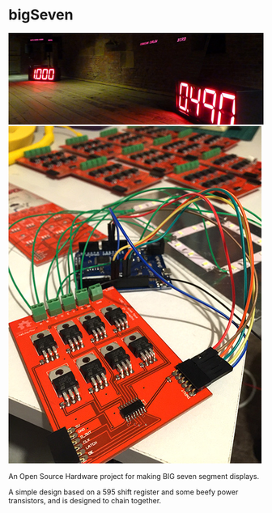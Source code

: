bigSeven
========
![displays](https://raw.githubusercontent.com/andysmithfal/bigSeven/master/displays.jpg)
![bigSeven](https://raw.githubusercontent.com/andysmithfal/bigSeven/master/board.jpg)

An Open Source Hardware project for making BIG seven segment displays. 

A simple design based on a 595 shift register and some beefy power transistors, and is designed to chain together. 